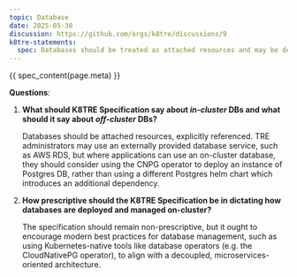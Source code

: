 ```yaml
---
topic: Database
date: 2025-05-30
discussion: https://github.com/orgs/k8tre/discussions/9
k8tre-statements:
  spec: Databases should be treated as attached resources and may be deployed on the cluster, or apps may connect to off-cluster databases.
---
```


{{ spec_content(page.meta) }}

**Questions**:

1. **What should K8TRE Specification say about *in-cluster* DBs and what should it say about *off-cluster* DBs?**

    Databases should be attached resources, explicitly referenced. TRE administrators may use an externally provided database service, such as AWS RDS, but where applications can use an on-cluster database, they should consider using the CNPG operator to deploy an instance of Postgres DB, rather than using a different Postgres helm chart which introduces an additional dependency.

2. **How prescriptive should the K8TRE Specification be in dictating how databases are deployed and managed on-cluster?**

    The specification should remain non-prescriptive, but it ought to encourage modern best practices for database management, such as using Kubernetes-native tools like database operators (e.g. the CloudNativePG operator), to align with a decoupled, microservices-oriented architecture.

